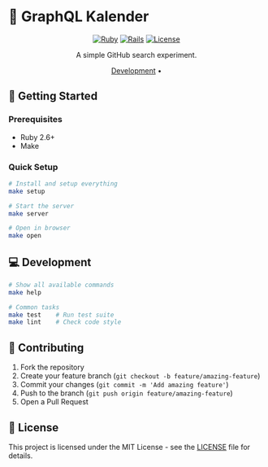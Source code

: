 # 📅 GraphQL Kalender

<div align="center">

[![Ruby](https://img.shields.io/badge/Ruby-2.7%2B-red.svg)](https://www.ruby-lang.org/)
[![Rails](https://img.shields.io/badge/Rails-5.2.0-red.svg)](https://rubyonrails.org/)
[![License](https://img.shields.io/badge/license-MIT-green.svg)](LICENSE)

A simple GitHub search experiment.

[Development](#development) •
</div>



## 🚀 Getting Started

### Prerequisites

- Ruby 2.6+
- Make

### Quick Setup

```bash
# Install and setup everything
make setup

# Start the server
make server

# Open in browser
make open
```

## 💻 Development

```bash
# Show all available commands
make help

# Common tasks
make test    # Run test suite
make lint    # Check code style
```

## 🤝 Contributing

1. Fork the repository
2. Create your feature branch (`git checkout -b feature/amazing-feature`)
3. Commit your changes (`git commit -m 'Add amazing feature'`)
4. Push to the branch (`git push origin feature/amazing-feature`)
5. Open a Pull Request

## 📝 License

This project is licensed under the MIT License - see the [LICENSE](LICENSE) file for details.